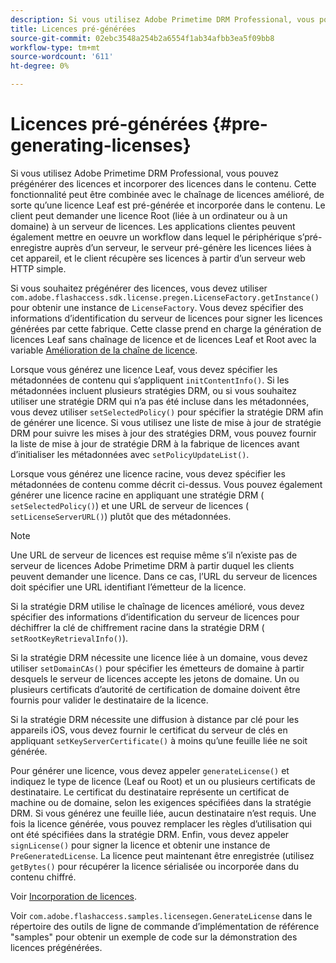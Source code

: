 ```yaml
---
description: Si vous utilisez Adobe Primetime DRM Professional, vous pouvez prégénérer des licences et incorporer des licences dans le contenu. Cette fonctionnalité peut être combinée avec le chaînage de licences amélioré, de sorte qu’une licence Leaf est pré-générée et incorporée dans le contenu. Le client peut demander une licence Root (liée à un ordinateur ou à un domaine) à un serveur de licences. Les applications clientes peuvent également mettre en oeuvre un workflow dans lequel le périphérique s’pré-enregistre auprès d’un serveur, le serveur pré-génère les licences liées à cet appareil, et le client récupère ses licences à partir d’un serveur web HTTP simple.
title: Licences pré-générées
source-git-commit: 02ebc3548a254b2a6554f1ab34afbb3ea5f09bb8
workflow-type: tm+mt
source-wordcount: '611'
ht-degree: 0%

---
```


# Licences pré-générées {#pre-generating-licenses}

Si vous utilisez Adobe Primetime DRM Professional, vous pouvez prégénérer des licences et incorporer des licences dans le contenu. Cette fonctionnalité peut être combinée avec le chaînage de licences amélioré, de sorte qu’une licence Leaf est pré-générée et incorporée dans le contenu. Le client peut demander une licence Root (liée à un ordinateur ou à un domaine) à un serveur de licences. Les applications clientes peuvent également mettre en oeuvre un workflow dans lequel le périphérique s’pré-enregistre auprès d’un serveur, le serveur pré-génère les licences liées à cet appareil, et le client récupère ses licences à partir d’un serveur web HTTP simple.

Si vous souhaitez prégénérer des licences, vous devez utiliser `com.adobe.flashaccess.sdk.license.pregen.LicenseFactory.getInstance()` pour obtenir une instance de `LicenseFactory`. Vous devez spécifier des informations d’identification du serveur de licences pour signer les licences générées par cette fabrique. Cette classe prend en charge la génération de licences Leaf sans chaînage de licence et de licences Leaf et Root avec la variable [Amélioration de la chaîne de licence](../../protecting-content/implementing-the-license-server/license-chaining/gen-enhanced-license-chaining.md).

Lorsque vous générez une licence Leaf, vous devez spécifier les métadonnées de contenu qui s’appliquent `initContentInfo()`. Si les métadonnées incluent plusieurs stratégies DRM, ou si vous souhaitez utiliser une stratégie DRM qui n’a pas été incluse dans les métadonnées, vous devez utiliser `setSelectedPolicy()` pour spécifier la stratégie DRM afin de générer une licence. Si vous utilisez une liste de mise à jour de stratégie DRM pour suivre les mises à jour des stratégies DRM, vous pouvez fournir la liste de mise à jour de stratégie DRM à la fabrique de licences avant d’initialiser les métadonnées avec `setPolicyUpdateList()`.

Lorsque vous générez une licence racine, vous devez spécifier les métadonnées de contenu comme décrit ci-dessus. Vous pouvez également générer une licence racine en appliquant une stratégie DRM ( `setSelectedPolicy()`) et une URL de serveur de licences ( `setLicenseServerURL()`) plutôt que des métadonnées.

>[!NOTE]
>
>Une URL de serveur de licences est requise même s’il n’existe pas de serveur de licences Adobe Primetime DRM à partir duquel les clients peuvent demander une licence. Dans ce cas, l’URL du serveur de licences doit spécifier une URL identifiant l’émetteur de la licence.

Si la stratégie DRM utilise le chaînage de licences amélioré, vous devez spécifier des informations d’identification du serveur de licences pour déchiffrer la clé de chiffrement racine dans la stratégie DRM ( `setRootKeyRetrievalInfo()`).

Si la stratégie DRM nécessite une licence liée à un domaine, vous devez utiliser `setDomainCAs()` pour spécifier les émetteurs de domaine à partir desquels le serveur de licences accepte les jetons de domaine. Un ou plusieurs certificats d’autorité de certification de domaine doivent être fournis pour valider le destinataire de la licence.

Si la stratégie DRM nécessite une diffusion à distance par clé pour les appareils iOS, vous devez fournir le certificat du serveur de clés en appliquant `setKeyServerCertificate()` à moins qu’une feuille liée ne soit générée.

Pour générer une licence, vous devez appeler `generateLicense()` et indiquez le type de licence (Leaf ou Root) et un ou plusieurs certificats de destinataire. Le certificat du destinataire représente un certificat de machine ou de domaine, selon les exigences spécifiées dans la stratégie DRM. Si vous générez une feuille liée, aucun destinataire n’est requis. Une fois la licence générée, vous pouvez remplacer les règles d’utilisation qui ont été spécifiées dans la stratégie DRM. Enfin, vous devez appeler `signLicense()` pour signer la licence et obtenir une instance de `PreGeneratedLicense`. La licence peut maintenant être enregistrée (utilisez `getBytes()` pour récupérer la licence sérialisée ou incorporée dans du contenu chiffré.

Voir [Incorporation de licences](../../protecting-content/pre-generating-and-embedded-licenses/embedding-licenses.md).

Voir `com.adobe.flashaccess.samples.licensegen.GenerateLicense` dans le répertoire des outils de ligne de commande d’implémentation de référence &quot;samples&quot; pour obtenir un exemple de code sur la démonstration des licences prégénérées.
